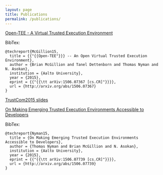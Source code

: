 ```yaml
---
layout: page
title: Publications
permalink: /publications/
---
```


[Open-TEE - A Virtual Trusted Execution Environment](http://arxiv.org/abs/1506.07367)

BibTex:

    @techreport{McGillion15,
      title = {{"{{Open-TEE"}}} -- An Open Virtual Trusted Execution Environment},
      author = {Brian McGillion and Tanel Dettenborn and Thomas Nyman and N. Asokan},
      institution = {Aalto University},
      year = {2015},
      eprint = {{"{{\tt arXiv:1506.07367 [cs.CR]"}}}},
      url = {http://arxiv.org/abs/1506.07367}
    }

[TrustCom2015 slides](documents/TrustCom2015_OpenTEE.odp)

[On Making Emerging Trusted Execution Environments Accessible to Developers](http://arxiv.org/abs/1506.07739)

BibTex:

    @techreport{Nyman15,
      title = {On Making Emerging Trusted Execution Environments Accessible to Developers},
      author = {Thomas Nyman and Brian McGillion and N. Asokan},
      institution = {Aalto University},
      year = {2015},
      eprint = {{"{{\tt arXiv:1506.07739 [cs.CR]"}}}},
      url = {http://arxiv.org/abs/1506.07739}
    }

